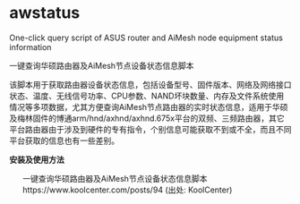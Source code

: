 # awstatus
One-click query script of ASUS router and AiMesh node equipment status information

一键查询华硕路由器及AiMesh节点设备状态信息脚本

该脚本用于获取路由器设备状态信息，包括设备型号、固件版本、网络及网络接口状态、温度、无线信号功率、CPU参数、NAND坏块数量、内存及文件系统使用情况等多项数据，尤其方便查询AiMesh节点路由器的实时状态信息，适用于华硕及梅林固件的博通arm/hnd/axhnd/axhnd.675x平台的双频、三频路由器，其它平台路由器由于涉及到硬件的专有指令，个别信息可能获取不到或不全，而且不同平台获取的信息也有一些差别。

<strong>安装及使用方法</strong>
<ul>一键查询华硕路由器及AiMesh节点设备状态信息脚本
https://www.koolcenter.com/posts/94
(出处: KoolCenter)</ul>
